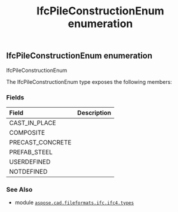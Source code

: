 ﻿---
title: IfcPileConstructionEnum enumeration
second_title: Aspose.CAD for Python via .NET API References
description: 
type: docs
weight: 3180
url: /python-net/aspose.cad.fileformats.ifc.ifc4.types/ifcpileconstructionenum/
is_root: false
---

## IfcPileConstructionEnum enumeration

IfcPileConstructionEnum



The IfcPileConstructionEnum type exposes the following members:

### Fields
| Field | Description |
| :- | :- |
| CAST_IN_PLACE |  |
| COMPOSITE |  |
| PRECAST_CONCRETE |  |
| PREFAB_STEEL |  |
| USERDEFINED |  |
| NOTDEFINED |  |



### See Also
* module [`aspose.cad.fileformats.ifc.ifc4.types`](..)
